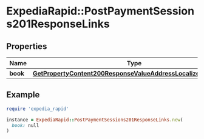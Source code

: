 # ExpediaRapid::PostPaymentSessions201ResponseLinks

## Properties

| Name | Type | Description | Notes |
| ---- | ---- | ----------- | ----- |
| **book** | [**GetPropertyContent200ResponseValueAddressLocalizedLinksValue**](GetPropertyContent200ResponseValueAddressLocalizedLinksValue.md) |  | [optional] |

## Example

```ruby
require 'expedia_rapid'

instance = ExpediaRapid::PostPaymentSessions201ResponseLinks.new(
  book: null
)
```


